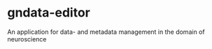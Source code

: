 gndata-editor
=============

An application for data- and metadata management in the domain of neuroscience
